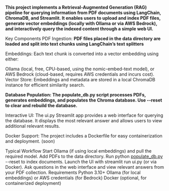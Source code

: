 
**This project implements a Retrieval-Augmented Generation (RAG) pipeline for querying information from PDF documents using LangChain, ChromaDB, and Streamlit. It enables users to upload and index PDF files, generate vector embeddings (locally with Ollama or via AWS Bedrock), and interactively query the indexed content through a simple web UI.**

Key Components
PDF Ingestion:
**PDF files placed in the data directory are loaded and split into text chunks using LangChain’s text splitters**

Embeddings:
Each text chunk is converted into a vector embedding using either:

Ollama (local, free, CPU-based, using the nomic-embed-text model), or
AWS Bedrock (cloud-based, requires AWS credentials and incurs cost).
Vector Store:
Embeddings and metadata are stored in a local ChromaDB instance for efficient similarity search.

**Database Population:
The populate_db.py script processes PDFs, generates embeddings, and populates the Chroma database. Use --reset to clear and rebuild the database.**

Interactive UI:
The ui.py Streamlit app provides a web interface for querying the database. It displays the most relevant answer and allows users to view additional relevant results.

Docker Support:
The project includes a Dockerfile for easy containerization and deployment. (soon)

Typical Workflow
Start Ollama (if using local embeddings) and pull the required model.
Add PDFs to the data directory.
Run python [populate_db.py](http://_vscodecontentref_/4) --reset to index documents.
Launch the UI with streamlit run ui.py (or via Docker).
Ask questions in the web interface and view relevant answers from your PDF collection.
Requirements
Python 3.10+
Ollama (for local embeddings) or AWS credentials (for Bedrock)
Docker (optional, for containerized deployment)
